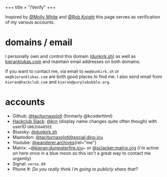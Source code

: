 +++
title = "/Verify"
+++

Inspired by [@Molly White](https://www.mollywhite.net/verify/) and [@Rob Knight](https://rknight.me/verify) this page serves as verification of my various accounts.

# domains / email

I personally own and control this domain ([dunkirk.sh](https://dunkirk.sh)) as well as [kieranklukas.com](https://kieranklukas.com) and maintain email addresses on both domains.

If you want to contact me, via email to `me@dunkirk.sh` or `me@kieranklukas.com` are both good places to find me. I also send email from `kieran@hackclub.com` and `kieran@purplebubble.org`.

# accounts

* Github: [@taciturnaxolotl](https://github.com/taciturnaxolotl) (formerly @kcoderhtml)
* [Hackclub Slack](https://hackclub.com/slack/): [@krn](https://hackclub.slack.com/team/U062UG485EE) (display name changes quite often though) with userID `U062UG485EE`
* Bluesky: [@dunkirk.sh](https://bsky.app/profile/dunkirk.sh)
* Mastodon: [@taciturnaxolotl@social.dino.icu](https://social.dino.icu/@taciturnaxolotl)
* Youtube: [@wanderer.archives](https://www.youtube.com/@wanderer.archives){rel="me"}
* Matrix: ~[@kieran:dumpsterfire.icu](https://matrix.to/#/@kieran.matrix.dumpsterfire.icu)~ or [@sclacker:matrix.org](https://matrix.to/#/@sclacker:matrix.org) (i'm active on here once in a blue moon so this isn't a great way to contact me urgently)
* Signal: `verox.89`
* Phone #: *Do you really think i'm going to publicly share that?*
